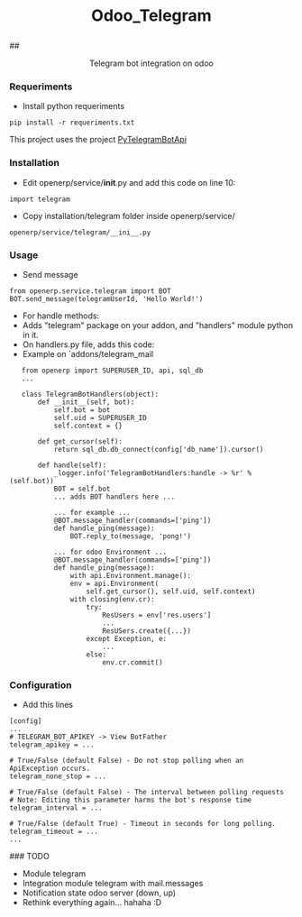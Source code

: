 # <p align="center">Odoo_Telegram
##<p align="center">Telegram bot integration on odoo

### Requeriments

* Install python requeriments

`pip install -r requeriments.txt`

This project uses the project [PyTelegramBotApi](https://github.com/eternnoir/pyTelegramBotAPI)

### Installation

* Edit openerp/service/__init__.py and add this code on line 10:

`import telegram`

* Copy installation/telegram folder inside openerp/service/

`openerp/service/telegram/__ini__.py`

### Usage

* Send message
```
from openerp.service.telegram import BOT
BOT.send_message(telegramUserId, 'Hello World!')
```

* For handle methods:
 * Adds "telegram" package on your addon, and "handlers" module python in it.
 * On handlers.py file, adds this code:
 * Example on `addons/telegram_mail
 ```
    from openerp import SUPERUSER_ID, api, sql_db
    ...

    class TelegramBotHandlers(object):
        def __init__(self, bot):
            self.bot = bot
            self.uid = SUPERUSER_ID
            self.context = {}

        def get_cursor(self):
            return sql_db.db_connect(config['db_name']).cursor()

        def handle(self):
            _logger.info('TelegramBotHandlers:handle -> %r' % (self.bot))
            BOT = self.bot
            ... adds BOT handlers here ...

            ... for example ...
            @BOT.message_handler(commands=['ping'])
            def handle_ping(message):
                BOT.reply_to(message, 'pong!')

            ... for odoo Environment ...
            @BOT.message_handler(commands=['ping'])
            def handle_ping(message):
                with api.Environment.manage():
                env = api.Environment(
                    self.get_cursor(), self.uid, self.context)
                with closing(env.cr):
                    try:
                        ResUsers = env['res.users']
                        ...
                        ResUSers.create({...})
                    except Exception, e:
                        ...
                    else:
                        env.cr.commit()
 ```

### Configuration

*  Add this lines

```
[config]
...
# TELEGRAM_BOT_APIKEY -> View BotFather
telegram_apikey = ...

# True/False (default False) - Do not stop polling when an ApiException occurs.
telegram_none_stop = ...

# True/False (default False) - The interval between polling requests
# Note: Editing this parameter harms the bot's response time
telegram_interval = ...

# True/False (default True) - Timeout in seconds for long polling.
telegram_timeout = ...
...
```


### TODO

* Module telegram
* Integration module telegram with mail.messages
* Notification state odoo server (down, up)
* Rethink everything again... hahaha :D
